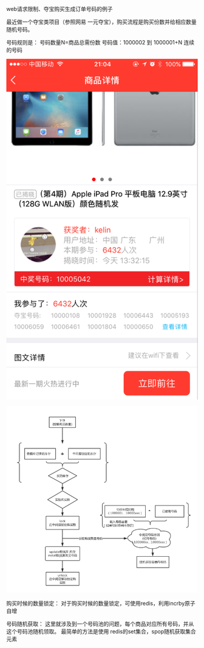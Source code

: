 web请求限制、夺宝购买生成订单号码的例子

最近做一个夺宝类项目（参照网易 一元夺宝），购买流程是购买份数并给相应数量随机号码。

号码规则是：
        号码数量N=商品总需份数 
        号码值：1000002 到 1000001+N 连续的号码

![image](https://github.com/liukelin/duobao_web_api/raw/master/img/case1.jpg)

![image](https://github.com/liukelin/duobao_web_api/raw/master/img/process.png)

购买时候的数量锁定：
对于购买时候的数量锁定，可使用redis，利用incrby原子自增

号码随机获取：
这里就涉及到一个号码池的问题，每个商品对应所有号码，并从这个号码池随机领取。
最简单的方法是使用 redis的set集合，spop随机获取集合元素
